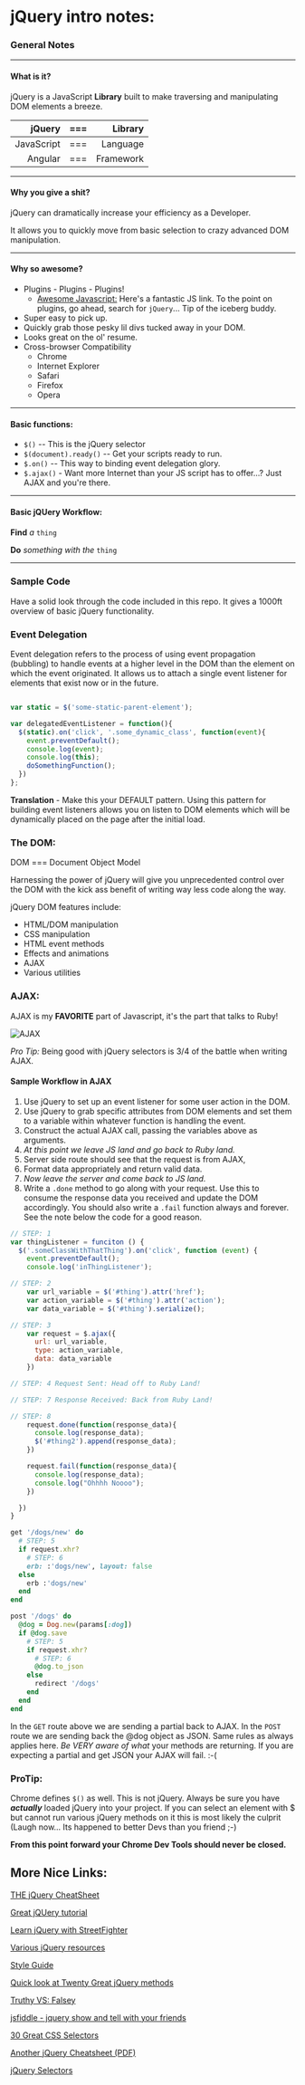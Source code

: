 # jQuery intro notes:

### General Notes

---

#### What is it?
jQuery is a JavaScript **Library** built to make traversing and manipulating DOM elements a breeze.

| jQuery | === | Library |
|---:|---:|---:|
| JavaScript | === | Language |
| Angular | === | Framework |

---

#### Why you give a shit?
jQuery can dramatically increase your efficiency as a Developer.

It allows you to quickly move from basic selection to crazy advanced DOM manipulation.

---

#### Why so awesome?

- Plugins - Plugins - Plugins!
  - [Awesome Javascript:](https://github.com/sorrycc/awesome-javascript) Here's a fantastic JS link. To the point on plugins, go ahead, search for ```jQuery```... Tip of the iceberg buddy.
- Super easy to pick up.
- Quickly grab those pesky lil divs tucked away in your DOM.
- Looks great on the ol' resume.
- Cross-browser Compatibility
  - Chrome
  - Internet Explorer
  - Safari
  - Firefox
  - Opera

---

#### Basic functions:
  - ```$()``` -- This is the jQuery selector
  - ```$(document).ready()``` -- Get your scripts ready to run.
  - ```$.on()``` -- This way to binding event delegation glory.
  - ```$.ajax()``` - Want more Internet than your JS script has to offer...? Just AJAX and you're there.

---

#### Basic jQUery Workflow:

**Find** *a* ```thing```

**Do** *something with the* ```thing```

---

### Sample Code
Have a solid look through the code included in this repo. It gives a 1000ft overview of basic jQuery functionality.

### Event Delegation
Event delegation refers to the process of using event propagation (bubbling) to handle events at a higher level in the DOM than the element on which the event originated. It allows us to attach a single event listener for elements that exist now or in the future.

```javascript

var static = $('some-static-parent-element');

var delegatedEventListener = function(){
  $(static).on('click', '.some_dynamic_class', function(event){
    event.preventDefault();
    console.log(event);
    console.log(this);
    doSomethingFunction();
  })
};

```

**Translation** - Make this your DEFAULT pattern. Using this pattern for building event listeners allows you on listen to DOM elements which will be dynamically placed on the page after the initial load.

### The DOM:

DOM === Document Object Model

Harnessing the power of jQuery will give you unprecedented control over the DOM with the kick ass benefit of writing way less code along the way.

jQuery DOM features include:
  - HTML/DOM manipulation
  - CSS manipulation
  - HTML event methods
  - Effects and animations
  - AJAX
  - Various utilities

### AJAX:

AJAX is my **FAVORITE** part of Javascript, it's the part that talks to Ruby!

![AJAX](ajax.png)

_Pro Tip:_ Being good with jQuery selectors is 3/4 of the battle when writing AJAX.

#### Sample Workflow in AJAX

1. Use jQuery to set up an event listener for some user action in the DOM.
2. Use jQuery to grab specific attributes from DOM elements and set them to a variable within whatever function is handling the event.
3. Construct the actual AJAX call, passing the variables above as arguments.
4. _At this point we leave JS land and go back to Ruby land._
5. Server side route should see that the request is from AJAX,
6. Format data appropriately and return valid data.
7. _Now leave the server and come back to JS land._
8. Write a ```.done``` method to go along with your request. Use this to consume the response data you received and update the DOM accordingly. You should also write a ```.fail``` function always and forever. See the note below the code for a good reason.

```js
// STEP: 1
var thingListener = funciton () {
  $('.someClassWithThatThing').on('click', function (event) {
    event.preventDefault();
    console.log('inThingListener');

// STEP: 2
    var url_variable = $('#thing').attr('href');
    var action_variable = $('#thing').attr('action');
    var data_variable = $('#thing').serialize();

// STEP: 3
    var request = $.ajax({
      url: url_variable,
      type: action_variable,
      data: data_variable
    })

// STEP: 4 Request Sent: Head off to Ruby Land!

// STEP: 7 Response Received: Back from Ruby Land!

// STEP: 8
    request.done(function(response_data){
      console.log(response_data);
      $('#thing2').append(response_data);
    })

    request.fail(function(response_data){
      console.log(response_data);
      console.log("Ohhhh Noooo");
    })

  })
}
```

```ruby
get '/dogs/new' do
  # STEP: 5
  if request.xhr?
    # STEP: 6
    erb: :'dogs/new', layout: false
  else
    erb :'dogs/new'
  end
end

post '/dogs' do
  @dog = Dog.new(params[:dog])
  if @dog.save
    # STEP: 5
    if request.xhr?
      # STEP: 6
      @dog.to_json
    else
      redirect '/dogs'
    end
  end
end
```

In the ```GET``` route above we are sending a partial back to AJAX. In the ```POST``` route we are sending back the @dog object as JSON. Same rules as always applies here. _Be VERY aware of what_ your methods are returning. If you are expecting a partial and get JSON your AJAX will fail. :-(

### ProTip:
Chrome defines ```$()``` as well. This is not jQuery. Always be sure you have **_actually_** loaded jQuery into your project. If you can select an element with $ but cannot run various jQuery methods on it this is most likely the culprit (Laugh now... Its happened to better Devs than you friend ;-)

__From this point forward your Chrome Dev Tools should never be closed.__


## More Nice Links:

[THE jQuery CheatSheet](http://oscarotero.com/jquery/)

[Great jQUery tutorial](http://learn.shayhowe.com/advanced-html-css/jquery/)

[Learn jQuery with StreetFighter](https://www.thinkful.com/learn/intro-to-jquery)

[Various jQuery resources](http://www.1stwebdesigner.com/53-jquery-tutorials-resources-tips-and-tricks-ultimate-collection/)

[Style Guide](http://learn.jquery.com/style-guide/)

[Quick look at Twenty Great jQuery methods](http://code.tutsplus.com/tutorials/20-helpful-jquery-methods-you-should-be-using--net-10521)

[Truthy VS: Falsey](http://adripofjavascript.com/blog/drips/truthy-and-falsy-values-in-javascript.html)

[jsfiddle - jquery show and tell with your friends](http://jsfiddle.net)

[30 Great CSS Selectors](http://code.tutsplus.com/tutorials/the-30-css-selectors-you-must-memorize--net-16048)

[Another jQuery Cheatsheet (PDF)](http://www.cheat-sheets.org/saved-copy/jQuery-1.5-Visual-Cheat-Sheet.pdf)

[jQuery Selectors](http://www.w3schools.com/jquery/jquery_selectors.asp)
